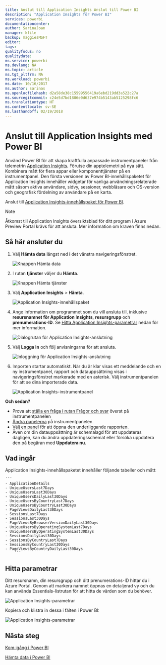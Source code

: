 ```yaml
---
title: Anslut till Application Insights Anslut till Power BI
description: "Application Insights för Power BI"
services: powerbi
documentationcenter: 
author: SarinaJoan
manager: kfile
backup: maggiesMSFT
editor: 
tags: 
qualityfocus: no
qualitydate: 
ms.service: powerbi
ms.devlang: NA
ms.topic: article
ms.tgt_pltfrm: NA
ms.workload: powerbi
ms.date: 10/16/2017
ms.author: sarinas
ms.openlocfilehash: d2a58de38c15599556419a6ebd219dd3a522c27a
ms.sourcegitcommit: c24e5d7bd1806e0d637e974b5143ab5125298fc6
ms.translationtype: HT
ms.contentlocale: sv-SE
ms.lasthandoff: 02/19/2018
---
```

# <a name="connect-to-application-insights-with-power-bi"></a>Anslut till Application Insights med Power BI
Använd Power BI för att skapa kraftfulla anpassade instrumentpaneler från telemetrin [Application Insights](https://azure.microsoft.com/documentation/articles/app-insights-overview/). Förutse din apptelemetri på nya sätt. Kombinera mått för flera appar eller komponenttjänster på en instrumentpanel. Den första versionen av Power BI-innehållspaketet för Application Insights innehåller widgetar för vanliga användningsrelaterade mått såsom aktiva användare, sidvy, sessioner, webbläsare och OS-version och geografisk fördelning av användare på en karta.

Anslut till [Application Insights-innehållspaket för Power BI](https://app.powerbi.com/getdata/services/application-insights).

>[!NOTE]
>Åtkomst till Application Insights översiktsblad för ditt program i Azure Preview Portal krävs för att ansluta. Mer information om kraven finns nedan.

## <a name="how-to-connect"></a>Så här ansluter du
1. Välj **Hämta data** längst ned i det vänstra navigeringsfönstret.
   
    ![Knappen Hämta data](media/service-connect-to-application-insights/pbi_getdata.png)
2. I rutan **tjänster** väljer du **Hämta**.
   
    ![Knappen Hämta tjänster](media/service-connect-to-application-insights/pbi_getservices.png)
3. Välj **Application Insights** > **Hämta**.
   
    ![Application Insights-innehållspaket](media/service-connect-to-application-insights/appinsights.png)
4. Ange information om programmet som du vill ansluta till, inklusive **resursnamnet för Application Insights**, **resursgrupp** och **prenumerations-ID**. Se [Hitta Application Insights-parametrar](#FindingAppInsightsParams) nedan för mer information.
   
    ![Dialogrutan för Application Insights-anslutning](media/service-connect-to-application-insights/pbi_contpkappinsitconnectndialog.png)    
5. Välj **Logga In** och följ anvisningarna för att ansluta.
   
    ![Inloggning för Application Insights-anslutning](media/service-connect-to-application-insights/pbi_contpkappinsitconnectn2.png)
6. Importen startar automatiskt. När du är klar visas ett meddelande och en ny instrumentpanel, rapport och datauppsättning visas i navigeringsfönstret markerade med en asterisk.  Välj instrumentpanelen för att se dina importerade data.
   
    ![Application Insights-instrumentpanel](media/service-connect-to-application-insights/pbi_contpkappinsitdash.png)

**Och sedan?**

* Prova att [ställa en fråga i rutan Frågor och svar](power-bi-q-and-a.md) överst på instrumentpanelen
* [Ändra panelerna](service-dashboard-edit-tile.md) på instrumentpanelen.
* [Välj en panel](service-dashboard-tiles.md) för att öppna den underliggande rapporten.
* Även om din datauppsättning är schemalagd för att uppdateras dagligen, kan du ändra uppdateringsschemat eller försöka uppdatera den på begäran med **Uppdatera nu**.

## <a name="whats-included"></a>Vad ingår
Application Insights-innehållspaketet innehåller följande tabeller och mått:  

    ´´´
    - ApplicationDetails  
    - UniqueUsersLast7Days   
    - UniqueUsersLast30Days   
    - UniqueUsersDailyLast30Days  
    - UniqueUsersByCountryLast7Days  
    - UniqueUsersByCountryLast30Days   
    - PageViewsDailyLast30Days   
    - SessionsLast7Days   
    - SessionsLast30Days  
    - PageViewsByBrowserVersionDailyLast30Days   
    - UniqueUsersByOperatingSystemLast7Days   
    - UniqueUsersByOperatingSystemLast30Days    
    - SessionsDailyLast30Days   
    - SessionsByCountryLast7Days   
    - SessionsByCountryLast30Days   
    - PageViewsByCountryDailyLast30Days  
        ´´´ 

<a name="FindingAppInsightsParams"></a>

## <a name="finding-parameters"></a>Hitta parametrar
Ditt resursnamn, din resursgrupp och ditt prenumerations-ID hittar du i Azure Portal. Genom att markera namnet öppnas en detaljerad vy och du kan använda Essentials-listrutan för att hitta de värden som du behöver.

![Application Insights-parametrar](media/service-connect-to-application-insights/pbi_contpkappinsitparams.png)

Kopiera och klistra in dessa i fälten i Power BI:

![Application Insights-parametrar](media/service-connect-to-application-insights/pbi_contpkappinsitparam2.png)

## <a name="next-steps"></a>Nästa steg
[Kom igång i Power BI](service-get-started.md)

[Hämta data i Power BI](service-get-data.md)

